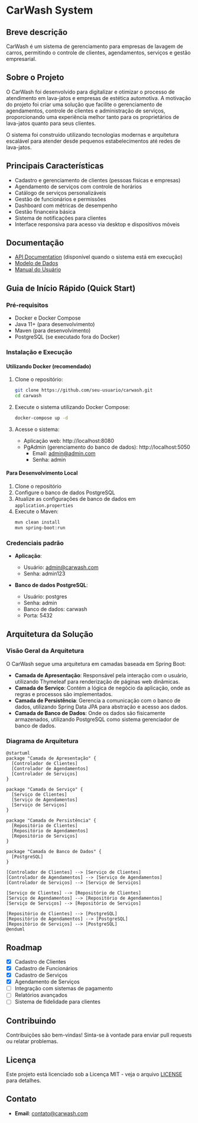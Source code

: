 # CarWash System

## Breve descrição
CarWash é um sistema de gerenciamento para empresas de lavagem de carros, permitindo o controle de clientes, agendamentos, serviços e gestão empresarial.

## Sobre o Projeto
O CarWash foi desenvolvido para digitalizar e otimizar o processo de atendimento em lava-jatos e empresas de estética automotiva. A motivação do projeto foi criar uma solução que facilite o gerenciamento de agendamentos, controle de clientes e administração de serviços, proporcionando uma experiência melhor tanto para os proprietários de lava-jatos quanto para seus clientes.

O sistema foi construído utilizando tecnologias modernas e arquitetura escalável para atender desde pequenos estabelecimentos até redes de lava-jatos.

## Principais Características
- Cadastro e gerenciamento de clientes (pessoas físicas e empresas)
- Agendamento de serviços com controle de horários
- Catálogo de serviços personalizáveis
- Gestão de funcionários e permissões
- Dashboard com métricas de desempenho
- Gestão financeira básica
- Sistema de notificações para clientes
- Interface responsiva para acesso via desktop e dispositivos móveis

## Documentação
- [API Documentation](http://localhost:8080/swagger-ui.html) (disponível quando o sistema está em execução)
- [Modelo de Dados](/docs/database-model.md)
- [Manual do Usuário](/docs/user-manual.pdf)

## Guia de Início Rápido (Quick Start)

### Pré-requisitos
- Docker e Docker Compose
- Java 11+ (para desenvolvimento)
- Maven (para desenvolvimento)
- PostgreSQL (se executado fora do Docker)

### Instalação e Execução

#### Utilizando Docker (recomendado)
1. Clone o repositório:
   ```bash
   git clone https://github.com/seu-usuario/carwash.git
   cd carwash
   ```

2. Execute o sistema utilizando Docker Compose:
   ```bash
   docker-compose up -d
   ```

3. Acesse o sistema:
   - Aplicação web: http://localhost:8080
   - PgAdmin (gerenciamento do banco de dados): http://localhost:5050
     - Email: admin@admin.com
     - Senha: admin

#### Para Desenvolvimento Local
1. Clone o repositório
2. Configure o banco de dados PostgreSQL
3. Atualize as configurações de banco de dados em `application.properties`
4. Execute o Maven:
   ```bash
   mvn clean install
   mvn spring-boot:run
   ```

### Credenciais padrão
- **Aplicação**:
  - Usuário: admin@carwash.com
  - Senha: admin123

- **Banco de dados PostgreSQL**:
  - Usuário: postgres
  - Senha: admin
  - Banco de dados: carwash
  - Porta: 5432

## Arquitetura da Solução

### Visão Geral da Arquitetura
O CarWash segue uma arquitetura em camadas baseada em Spring Boot:

- **Camada de Apresentação**: Responsável pela interação com o usuário, utilizando Thymeleaf para renderização de páginas web dinâmicas.
- **Camada de Serviço**: Contém a lógica de negócio da aplicação, onde as regras e processos são implementados.
- **Camada de Persistência**: Gerencia a comunicação com o banco de dados, utilizando Spring Data JPA para abstração e acesso aos dados.
- **Camada de Banco de Dados**: Onde os dados são fisicamente armazenados, utilizando PostgreSQL como sistema gerenciador de banco de dados.

### Diagrama de Arquitetura
```plantuml
@startuml
package "Camada de Apresentação" {
  [Controlador de Clientes]
  [Controlador de Agendamentos]
  [Controlador de Serviços]
}

package "Camada de Serviço" {
  [Serviço de Clientes]
  [Serviço de Agendamentos]
  [Serviço de Serviços]
}

package "Camada de Persistência" {
  [Repositório de Clientes]
  [Repositório de Agendamentos]
  [Repositório de Serviços]
}

package "Camada de Banco de Dados" {
  [PostgreSQL]
}

[Controlador de Clientes] --> [Serviço de Clientes]
[Controlador de Agendamentos] --> [Serviço de Agendamentos]
[Controlador de Serviços] --> [Serviço de Serviços]

[Serviço de Clientes] --> [Repositório de Clientes]
[Serviço de Agendamentos] --> [Repositório de Agendamentos]
[Serviço de Serviços] --> [Repositório de Serviços]

[Repositório de Clientes] --> [PostgreSQL]
[Repositório de Agendamentos] --> [PostgreSQL]
[Repositório de Serviços] --> [PostgreSQL]
@enduml
```

## Roadmap
- [x] Cadastro de Clientes
- [x] Cadastro de Funcionários
- [x] Cadastro de Serviços
- [x] Agendamento de Serviços
- [ ] Integração com sistemas de pagamento
- [ ] Relatórios avançados
- [ ] Sistema de fidelidade para clientes

## Contribuindo
Contribuições são bem-vindas! Sinta-se à vontade para enviar pull requests ou relatar problemas.

## Licença
Este projeto está licenciado sob a Licença MIT - veja o arquivo [LICENSE](LICENSE) para detalhes.

## Contato
- **Email**: contato@carwash.com

